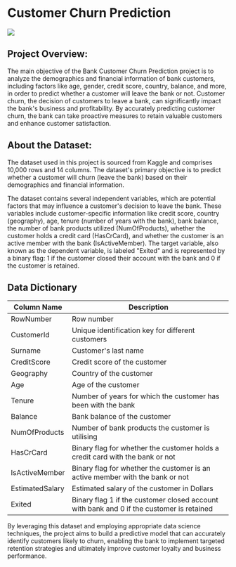 # Customer Churn Prediction
![](https://miro.medium.com/v2/resize:fit:1400/1*47xx1oXuebvYwZeB0OutuA.png)
## Project Overview:
The main objective of the Bank Customer Churn Prediction project is to analyze the demographics and financial information of bank customers, including factors like age, gender, credit score, country, balance, and more, in order to predict whether a customer will leave the bank or not. Customer churn, the decision of customers to leave a bank, can significantly impact the bank's business and profitability. By accurately predicting customer churn, the bank can take proactive measures to retain valuable customers and enhance customer satisfaction.
## About the Dataset:
The dataset used in this project is sourced from Kaggle and comprises 10,000 rows and 14 columns. The dataset's primary objective is to predict whether a customer will churn (leave the bank) based on their demographics and financial information.

The dataset contains several independent variables, which are potential factors that may influence a customer's decision to leave the bank. These variables include customer-specific information like credit score, country (geography), age, tenure (number of years with the bank), bank balance, the number of bank products utilized (NumOfProducts), whether the customer holds a credit card (HasCrCard), and whether the customer is an active member with the bank (IsActiveMember). The target variable, also known as the dependent variable, is labeled "Exited" and is represented by a binary flag: 1 if the customer closed their account with the bank and 0 if the customer is retained.
## Data Dictionary
| Column Name | Description |
| --- | --- |
| RowNumber | Row number |
| CustomerId | Unique identification key for different customers |
| Surname | Customer's last name |
| CreditScore | Credit score of the customer |
|Geography | Country of the customer |
|Age | Age of the customer |
|Tenure | Number of years for which the customer has been with the bank |
|Balance | Bank balance of the customer |
|NumOfProducts | Number of bank products the customer is utilising |
|HasCrCard | Binary flag for whether the customer holds a credit card with the bank or not |
|IsActiveMember | Binary flag for whether the customer is an active member with the bank or not |
|EstimatedSalary | Estimated salary of the customer in Dollars |
|Exited | Binary flag 1 if the customer closed account with bank and 0 if the customer is retained |

By leveraging this dataset and employing appropriate data science techniques, the project aims to build a predictive model that can accurately identify customers likely to churn, enabling the bank to implement targeted retention strategies and ultimately improve customer loyalty and business performance.
